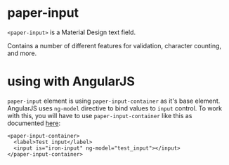 # paper-input

`<paper-input>` is a Material Design text field.

Contains a number of different features for validation, character counting, and more.

# using with AngularJS

`paper-input` element is using `paper-input-container` as it's base element. AngularJS uses `ng-model` directive to bind values to `input` control. To work with this, you will have to use `paper-input-container` like this as documented [here](https://elements.polymer-project.org/elements/paper-input?active=paper-input-container):

    <paper-input-container>
      <label>Test input</label>
      <input is="iron-input" ng-model="test_input"></input>
    </paper-input-container>
